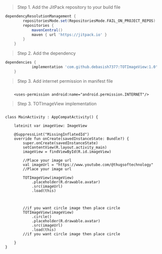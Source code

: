 > Step 1. Add the JitPack repository to your build file

```gradle
dependencyResolutionManagement {
		repositoriesMode.set(RepositoriesMode.FAIL_ON_PROJECT_REPOS)
		repositories {
			mavenCentral()
			maven { url 'https://jitpack.io' }
		}
	}
```

 > Step 2. Add the dependency

```gradle
dependencies {
	        implementation 'com.github.debasish7377:TOTImageView:1.0'
	}
```

 > Step 3. Add internet permission in manifest file

```Permission

    <uses-permission android:name="android.permission.INTERNET"/>

```

> Step 3. TOTImageView implementation

``` Toast implementation

class MainActivity : AppCompatActivity() {

    lateinit var imageView: ImageView

    @SuppressLint("MissingInflatedId")
    override fun onCreate(savedInstanceState: Bundle?) {
        super.onCreate(savedInstanceState)
        setContentView(R.layout.activity_main)
        imageView = findViewById(R.id.imageView)

        //Place your image url
        val imageUrl = "https://www.youtube.com/@thugsoftechnology"
        //Place your image url

        TOTImageView(imageView)
            .placeholder(R.drawable.avatar)
            .src(imageUrl)
            .load(this)

        
        
        //if you want circle image then place circle
        TOTImageView(imageView)
            .circle()
            .placeholder(R.drawable.avatar)
            .src(imageUrl)
            .load(this)
        //if you want circle image then place circle

    }
}

```
